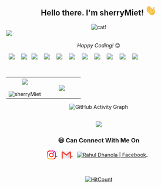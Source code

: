 
   
<div align="center">
<h2> Hello there. I'm sherryMiet! <img src="https://github.com/ABSphreak/ABSphreak/blob/master/gifs/Hi.gif" width="30px"></h2>
</div>

<div align="center" width="50">
   
  
<img src="https://cdn-icons-png.flaticon.com/512/4968/4968535.png" alt="cat!" width="300"/>

</div>

<img src="https://user-images.githubusercontent.com/73097560/115834477-dbab4500-a447-11eb-908a-139a6edaec5c.gif">

<div align="center">


<i>Happy Coding!</i> 😊

</div>

<div align="center">
   
<p align="left">
  <code> <img height="50" src="https://www.vectorlogo.zone/logos/golang/golang-ar21.svg"> </code> 
  <code> <img height="50" src="https://docs.microsoft.com/zh-tw/windows/images/csharp-logo.png"></code>
  <code> <img height="50" src="https://www.vectorlogo.zone/logos/vuejs/vuejs-ar21.svg"> </code>
  <code> <img height="50" src="https://www.vectorlogo.zone/logos/angular/angular-ar21.svg"> </code>
  <code> <img height="50" src="https://www.vectorlogo.zone/logos/reactjs/reactjs-ar21.svg"> </code>
  <code> <img height="50" src="https://www.vectorlogo.zone/logos/mongodb/mongodb-ar21.svg"> </code>
  <code> <img height="50" src="https://www.vectorlogo.zone/logos/mysql/mysql-ar21.svg"> </code>
  <code> <img height="50" src="https://www.vectorlogo.zone/logos/firebase/firebase-ar21.svg"> </code>
  <code> <img height="50" src="https://www.vectorlogo.zone/logos/google_cloud/google_cloud-ar21.svg"> </code> 
  <code> <img height="50" src="https://www.vectorlogo.zone/logos/kubernetes/kubernetes-ar21.svg"> </code> 
  <code> <img height="50" src="https://www.vectorlogo.zone/logos/docker/docker-ar21.svg"> </code> 
</p>
 

</br>
<table border="0" align="center">
<tr border="0">
<td width="50%" align="center">
  
  <img  align="center"  src="https://github-readme-stats.vercel.app/api?username=sherryMiet&include_all_commits=true&count_private=true&show_icons=true&line_height=20&title_color=7A7ADB&icon_color=2234AE&text_color=D3D3D3&bg_color=0,000000,130F40" />
  <br></br>
  <img  title="🔥 Get streak stats for your profile at git.io/streak-stats" alt="sherryMiet" src="https://github-readme-streak-stats.herokuapp.com/?user=sherryMiet&theme=dark&hide_border=true" />


  
</td>

<td width="50%" align="center">

  <img  align="center"  src="https://github-readme-stats.anuraghazra1.vercel.app/api/top-langs/?username=sherryMiet&theme=dark&hide_border=true&no-bg=true&no-frame=true&langs_count=10"/>
  
  </td>
</tr>
</table>

![GitHub Activity Graph](https://activity-graph.herokuapp.com/graph?username=sherryMiet&bg_color=000000&color=4fff67&line=4fff67&point=ffffff&area=true&hide_border=true)  </p>



 <br> 
 
 <img src="https://user-images.githubusercontent.com/73097560/115834477-dbab4500-a447-11eb-908a-139a6edaec5c.gif">
 
 <br>

  <div align="center">
  <h3><b>😄 Can Connect With Me On</b></h3>
  </div>
<p align="center">

<a href="https://www.instagram.com/sherrymiet/" target="_blank">
  <img align="center" alt="Sherry Yu | Instagram" width="24px" src="https://github.com/SatYu26/SatYu26/blob/master/Assets/Instagram.svg" />
</a> &nbsp;&nbsp;
<a href="mailto:sherry2000307@gmail.com" >
  <img align="center" alt="Sherry Yu | Gmail" width="26px" src="https://github.com/SatYu26/SatYu26/blob/master/Assets/Gmail.svg" />
</a> &nbsp;&nbsp;
<a href="https://www.facebook.com/you.jingran/">
    <img align="center" alt="Rahul Dhanola | Facebook" width="24px" src="https://upload.wikimedia.org/wikipedia/en/thumb/0/04/Facebook_f_logo_%282021%29.svg/100px-Facebook_f_logo_%282021%29.svg.png" />
</a> &nbsp;&nbsp;
<p>
  
<br>
  
</p>




[![HitCount](https://hits.dwyl.com/sherryMiet/READMEmd.svg?style=flat-square)](http://hits.dwyl.com/sherryMiet/READMEmd)



